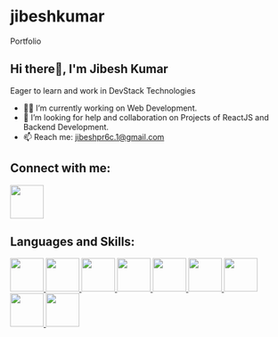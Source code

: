 # jibeshkumar
Portfolio
## **Hi there👋, I'm Jibesh Kumar**
Eager to learn and work in DevStack Technologies
- 🧑‍💻 I’m currently working on Web Development.
- 🤝 I’m looking for help and collaboration on Projects of ReactJS and Backend Development.
- 📫 Reach me: jibeshpr6c.1@gmail.com

## **Connect with me:**
<a href='https://www.linkedin.com/in/jibesh-kumar-391915213/'>
<img src='https://github.com/JIBESH13/jibeshkumar/assets/96392979/5fbf6f91-417d-460b-ae6d-54bd9ec72ae5' width='60' target='_blank'>
</a>

## **Languages and Skills:**
<a href='https://www.cprogramming.com/'>
<img src='https://github.com/JIBESH13/jibeshkumar/assets/96392979/a1851fe7-7073-4ecc-9740-0c52a40e7792'  width='60'  target='_blank'>
</a>
<a href='https://cplusplus.com/'>
<img src='https://github.com/JIBESH13/jibeshkumar/assets/96392979/307f8fdc-6cf2-4bab-b63f-401bf2ecbac5' width='60' target='_blank'>
</a>
<a href='https://www.java.com/en/'>
<img src='https://github.com/JIBESH13/jibeshkumar/assets/96392979/9d67f64d-8371-45ce-aaed-2ea1f8aca1cc' width='60' target='_blank'>
</a>
<a href='https://html.com/'>
<img src='https://github.com/JIBESH13/jibeshkumar/assets/96392979/8f270883-90e4-4adb-845f-d88bb1784f7c' width='60' target='_blank'>
</a>
<a href='https://www.w3.org/Style/CSS/Overview.en.html'>
<img src='https://github.com/JIBESH13/jibeshkumar/assets/96392979/052dd46a-9193-4005-8400-0d6609832b4b' width='60' target='_blank'>
</a>
<a href='https://www.javascript.com/'>
<img src='https://github.com/JIBESH13/jibeshkumar/assets/96392979/e7a934d0-ab66-490f-9ae7-3decfe0c5b92' width='60' target='_blank'>
</a>
<a href='https://www.mysql.com/'>
<img src='https://github.com/JIBESH13/jibeshkumar/assets/96392979/db5805d0-f394-40b5-8c69-2274e842897b' width='60' target='_blank'>
</a>
<a href='https://legacy.reactjs.org/'>
<img src='https://github.com/JIBESH13/jibeshkumar/assets/96392979/17ff7d95-47f4-449d-8ff7-690ee121fdaf' width='60' target='_blank'>
</a>
<a href='https://nodejs.org/en'>
<img src='https://github.com/JIBESH13/jibeshkumar/assets/96392979/cae8019f-439f-4a01-9be0-3df766483bc9' width='60' target='_blank'>
</a>
